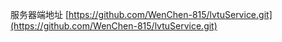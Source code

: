 服务器端地址 [https://github.com/WenChen-815/lvtuService.git](https://github.com/WenChen-815/lvtuService.git)
